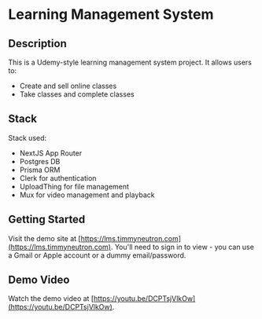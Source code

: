 # Learning Management System

## Description
This is a Udemy-style learning management system project. It allows users to:
- Create and sell online classes
- Take classes and complete classes

## Stack
Stack used:
- NextJS App Router
- Postgres DB
- Prisma ORM
- Clerk for authentication
- UploadThing for file management
- Mux for video management and playback

## Getting Started
Visit the demo site at [https://lms.timmyneutron.com](https://lms.timmyneutron.com). You'll need to sign in to view - you can use a Gmail or Apple account or a dummy email/password.

## Demo Video
Watch the demo video at [https://youtu.be/DCPTsjVlkOw](https://youtu.be/DCPTsjVlkOw).

